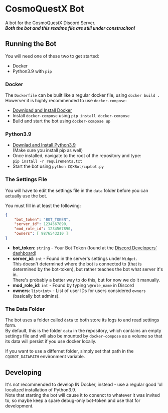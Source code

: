 # CosmoQuestX Bot
A bot for the CosmoQuestX Discord Server.  
***Both the bot and this readme file are still under construciton!***

## Running the Bot
You will need one of these two to get started:
* Docker
* Python3.9 with `pip`

### Docker
The `Dockerfile` can be built like a regular docker file, using `docker build .`
Howerver it is highly recommended to
use `docker-compose`:
* [Download and Install Docker](https://www.docker.com/get-started)
* Install `docker-compose` using `pip install docker-compose`
* Build and start the bot using `docker-compose up`

### Python3.9
* [Downlad and Install Python3.9](https://www.python.org/downloads/release/python-390/)  
  (Make sure you install pip as well)
* Once installed, navigate to the root of the repository and type:  
  `pip install -r requirements.txt`
* Start the bot using `python CQXBot/cqxbot.py`

### The Settings File
You will have to edit the settings file in the `data` folder before you can actually use the bot.  

You must fill in at least the following:
```json
{
    "bot_token": "BOT_TOKEN",
    "server_id": 1234567890,
    "mod_role_id": 1234567890,
    "owners": [ 9876543210 ]
}
```

* **bot_token**: `string` - Your Bot Token (found at the [Discord Developers' dashboard](https://discord.com/developers/applications))
* **server_id**: `int` - Found in the server's settings under `Widget`.  
This doesn't determined where the bot is connected to (that is determined by the bot-token), but rather teaches the bot what server it's in.  
There's probably a better way to do this, but for now we do it manually.
* **mod_role_id**: `int` - Found by typing `\@role_name` in Discord
* **owners**: `list<int>` - List of user IDs for users considered `owners` (basically bot admins).

### The Data Folder
The bot uses a folder called `data` to both store its logs to and read settings form.  
By default, this is the folder `data` in the repository, which contains an empty settings file and will also be mounted by `docker-compose` as a volume so that its data will persist if you use docker locally.

If you want to use a differnet folder, simply set that path in the `CQXBOT_DATAPATH` environment variable.  

## Developing
It's not recommended to develop IN Docker, instead - use a regular good 'ol localized installation of Python3.9.  
Note that starting the bot will cause it to conenct to whatever it was invited to, so maybe keep a spare debug-only bot-token and use that for development.